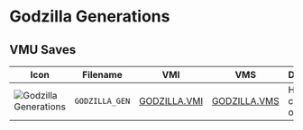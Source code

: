 # Godzilla Generations

## VMU Saves

| Icon | Filename | VMI | VMS | Description |
|------|----------|-----|-----|-------------|
| ![Godzilla Generations](../icons/GODZILLA_GEN.GIF) | `GODZILLA_GEN` | [GODZILLA.VMI](GODZILLA.VMI) | [GODZILLA.VMS](GODZILLA.VMS) | Hidden characters opened
